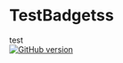 # TestBadgetss
test<br>
[![GitHub version](https://d25lcipzij17d.cloudfront.net/badge.svg?id=gh&type=6&v=1.0.0&x2=0)](http://devcrafta.com/)

